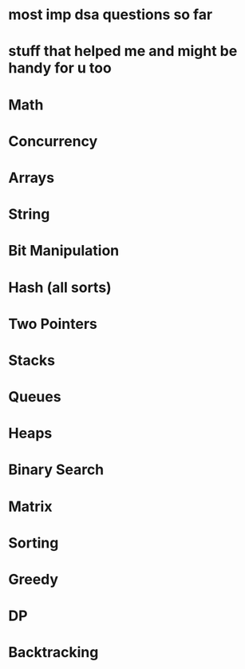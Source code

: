 # most imp dsa questions so far 
# stuff that helped me and might be handy for u too 
# Math
# Concurrency 
# Arrays
# String
# Bit Manipulation 
# Hash (all sorts)
# Two Pointers
# Stacks 
# Queues 
# Heaps
# Binary Search 
# Matrix
# Sorting
# Greedy
# DP
# Backtracking
